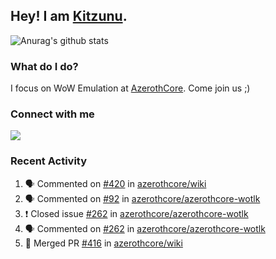 ## Hey! I am [Kitzunu](https://Github.com/Kitzunu).

![Anurag's github stats](https://github-readme-stats.kitzunu.vercel.app/api?username=Kitzunu&show_icons=true)

### What do I do?

I focus on WoW Emulation at [AzerothCore](https://Github.com/AzerothCore). Come join us ;)

### Connect with me
[![](https://img.shields.io/badge/AzerothCore%20Discord-Connect%20with%20me!-green)](https://discord.com/invite/gkt4y2x)

### Recent Activity

<!--START_SECTION:activity-->
1. 🗣 Commented on [#420](https://github.com/azerothcore/wiki/issues/420) in [azerothcore/wiki](https://github.com/azerothcore/wiki)
2. 🗣 Commented on [#92](https://github.com/azerothcore/azerothcore-wotlk/issues/92) in [azerothcore/azerothcore-wotlk](https://github.com/azerothcore/azerothcore-wotlk)
3. ❗️ Closed issue [#262](https://github.com/azerothcore/azerothcore-wotlk/issues/262) in [azerothcore/azerothcore-wotlk](https://github.com/azerothcore/azerothcore-wotlk)
4. 🗣 Commented on [#262](https://github.com/azerothcore/azerothcore-wotlk/issues/262) in [azerothcore/azerothcore-wotlk](https://github.com/azerothcore/azerothcore-wotlk)
5. 🎉 Merged PR [#416](https://github.com/azerothcore/wiki/pull/416) in [azerothcore/wiki](https://github.com/azerothcore/wiki)
<!--END_SECTION:activity-->
